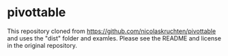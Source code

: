 # pivottable
This repository cloned from https://github.com/nicolaskruchten/pivottable and uses the "dist" folder and examles.
Please see the README and license in the original repository.
